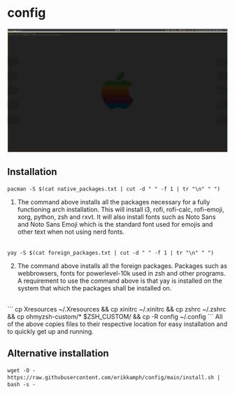 # config
![Screenshot of configuration](1648541004.png)

## Installation
```
pacman -S $(cat native_packages.txt | cut -d " " -f 1 | tr "\n" " ")
```
1. The command above installs all the packages necessary for a fully functioning arch installation. This will install i3, rofi, rofi-calc, rofi-emoji, xorg, python, zsh and rxvt.
It will also install fonts such as Noto Sans and Noto Sans Emoji which is the standard font used for emojis and other text when not using nerd fonts.
<br><br>
```
yay -S $(cat foreign_packages.txt | cut -d " " -f 1 | tr "\n" " ")
```
2. The command above installs all the foreign packages. Packages such as webbrowsers, fonts for powerlevel-10k used in zsh and other programs. A requirement to use the command above is that yay is installed on the system that which the packages shall be installed on.
<br>
```
cp Xresources ~/.Xresources && cp xinitrc ~/.xinitrc && cp zshrc ~/.zshrc && cp ohmyzsh-custom/* $ZSH_CUSTOM/ && cp -R config ~/.config
```
All of the above copies files to their respective location for easy installation and to quickly get up and running.

## Alternative installation
```
wget -O - https://raw.githubusercontent.com/erikkamph/config/main/install.sh | bash -s -
```
